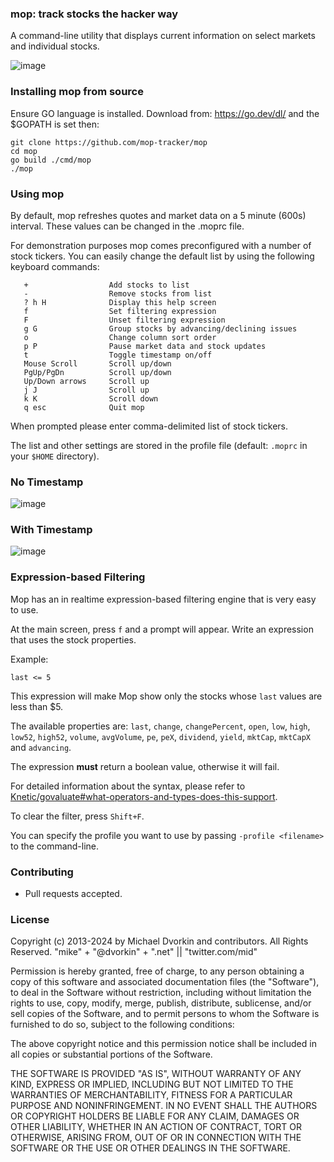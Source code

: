 ### mop: track stocks the hacker way
A command-line utility that displays current information on select markets and individual stocks.

![image](https://user-images.githubusercontent.com/12674437/144474220-5f35f893-6860-4ba5-9c3a-58b80df16255.png)

### Installing mop from source

Ensure GO language is installed. Download from: https://go.dev/dl/ and the $GOPATH is set then:

```
git clone https://github.com/mop-tracker/mop
cd mop
go build ./cmd/mop
./mop
```

### Using mop
By default, mop refreshes quotes and market data on a 5 minute (600s) interval.  These values can be changed in the .moprc file.

For demonstration purposes mop comes preconfigured with a number of stock tickers. You can easily change the default list by using the following keyboard commands:

```
   +                  Add stocks to list
   -                  Remove stocks from list
   ? h H              Display this help screen
   f                  Set filtering expression
   F                  Unset filtering expression
   g G                Group stocks by advancing/declining issues
   o                  Change column sort order
   p P                Pause market data and stock updates
   t                  Toggle timestamp on/off
   Mouse Scroll       Scroll up/down
   PgUp/PgDn          Scroll up/down
   Up/Down arrows     Scroll up
   j J                Scroll up
   k K                Scroll down
   q esc              Quit mop
```

When prompted please enter comma-delimited list of stock tickers.

The list and other settings are stored in the profile file (default: ``.moprc`` in your ``$HOME`` directory).

### No Timestamp
![image](https://github.com/mop-tracker/mop/assets/12674437/f753ce40-c9b2-4ed1-bf51-2a79c83f3f1c)

### With Timestamp
![image](https://github.com/mop-tracker/mop/assets/12674437/8d732111-d25a-425f-bdbf-f0ada6e04b75)

### Expression-based Filtering
Mop has an in realtime expression-based filtering engine that is very easy to use.

At the main screen, press `f` and a prompt will appear. Write an expression that uses the stock properties.

Example:

```last <= 5```

This expression will make Mop show only the stocks whose `last` values are less than $5.

The available properties are: `last`, `change`, `changePercent`, `open`, `low`, `high`, `low52`, `high52`, `volume`, `avgVolume`, `pe`, `peX`, `dividend`, `yield`, `mktCap`, `mktCapX` and `advancing`.

The expression **must** return a boolean value, otherwise it will fail.

For detailed information about the syntax, please refer to [Knetic/govaluate#what-operators-and-types-does-this-support](https://github.com/Knetic/govaluate#what-operators-and-types-does-this-support).

To clear the filter, press `Shift+F`.

You can specify the profile you want to use by passing ``-profile <filename>`` to the command-line.

### Contributing
* Pull requests accepted.

### License
Copyright (c) 2013-2024 by Michael Dvorkin and contributors. All Rights Reserved.
"mike" + "@dvorkin" + ".net" || "twitter.com/mid"

Permission is hereby granted, free of charge, to any person obtaining a copy of this software and associated documentation files (the "Software"), to deal in the Software without restriction, including without limitation the rights to use, copy, modify, merge, publish, distribute, sublicense, and/or sell copies of the Software, and to permit persons to whom the Software is furnished to do so, subject to the following conditions:

The above copyright notice and this permission notice shall be included in all copies or substantial portions of the Software.

THE SOFTWARE IS PROVIDED "AS IS", WITHOUT WARRANTY OF ANY KIND, EXPRESS OR IMPLIED, INCLUDING BUT NOT LIMITED TO THE WARRANTIES OF MERCHANTABILITY, FITNESS FOR A PARTICULAR PURPOSE AND NONINFRINGEMENT. IN NO EVENT SHALL THE AUTHORS OR COPYRIGHT HOLDERS BE LIABLE FOR ANY CLAIM, DAMAGES OR OTHER LIABILITY, WHETHER IN AN ACTION OF CONTRACT, TORT OR OTHERWISE, ARISING FROM, OUT OF OR IN CONNECTION WITH THE SOFTWARE OR THE USE OR OTHER DEALINGS IN THE SOFTWARE.
